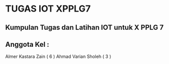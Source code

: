# TUGAS IOT XPPLG7
## Kumpulan Tugas dan Latihan IOT untuk X PPLG 7

## Anggota Kel :
Almer Kastara Zain ( 6 )
Ahmad Varian Sholeh ( 3 )

